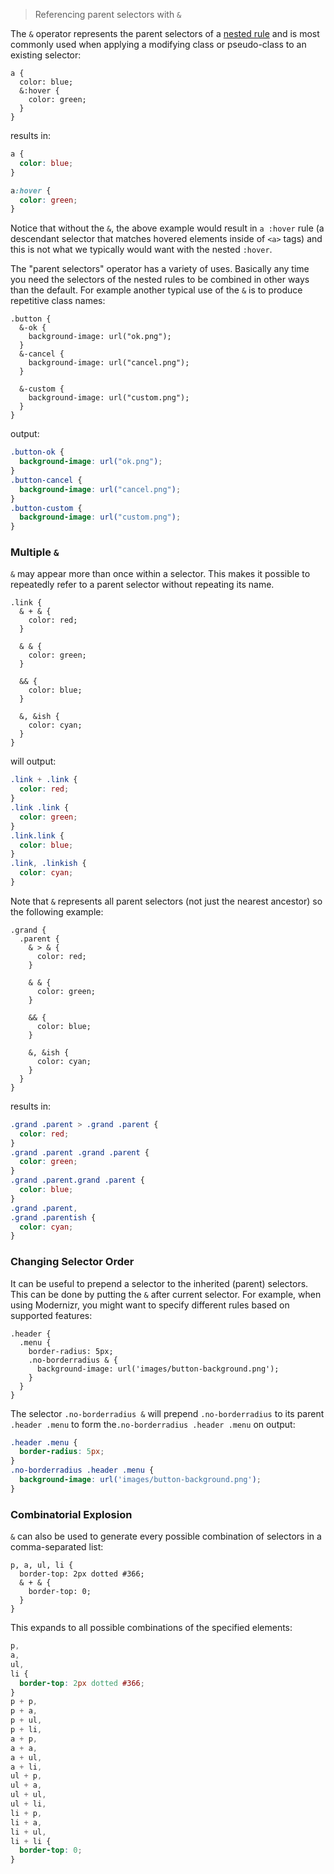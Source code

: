 > Referencing parent selectors with `&`

The `&` operator represents the parent selectors of a [nested rule](#features-overview-feature-nested-rules) and is most commonly used when applying a modifying class or pseudo-class to an existing selector:

```less
a {
  color: blue;
  &:hover {
    color: green;
  }
}
```

results in:

```css
a {
  color: blue;
}

a:hover {
  color: green;
}
```

Notice that without the `&`, the above example would result in `a :hover` rule (a descendant selector that matches hovered elements inside of `<a>` tags) and this is not what we typically would want with the nested `:hover`.

The "parent selectors" operator has a variety of uses. Basically any time you need the selectors of the nested rules to be combined in other ways than the default. For example another typical use of the `&` is to produce repetitive class names:

```less
.button {
  &-ok {
    background-image: url("ok.png");
  }
  &-cancel {
    background-image: url("cancel.png");
  }

  &-custom {
    background-image: url("custom.png");
  }
}
```

output:

```css
.button-ok {
  background-image: url("ok.png");
}
.button-cancel {
  background-image: url("cancel.png");
}
.button-custom {
  background-image: url("custom.png");
}
```

### Multiple `&`

`&` may appear more than once within a selector. This makes it possible to repeatedly refer to a parent selector without repeating its name.

```less
.link {
  & + & {
    color: red;
  }

  & & {
    color: green;
  }

  && {
    color: blue;
  }

  &, &ish {
    color: cyan;
  }
}
```

will output:

```css
.link + .link {
  color: red;
}
.link .link {
  color: green;
}
.link.link {
  color: blue;
}
.link, .linkish {
  color: cyan;
}
```


Note that `&` represents all parent selectors (not just the nearest ancestor) so the following example:

```less
.grand {
  .parent {
    & > & {
      color: red;
    }

    & & {
      color: green;
    }

    && {
      color: blue;
    }

    &, &ish {
      color: cyan;
    }
  }
}
```

results in:

```css
.grand .parent > .grand .parent {
  color: red;
}
.grand .parent .grand .parent {
  color: green;
}
.grand .parent.grand .parent {
  color: blue;
}
.grand .parent,
.grand .parentish {
  color: cyan;
}
```


### Changing Selector Order

It can be useful to prepend a selector to the inherited (parent) selectors.  This can be done by putting the `&` after current selector.
For example, when using Modernizr, you might want to specify different rules based on supported features:

```less
.header {
  .menu {
    border-radius: 5px;
    .no-borderradius & {
      background-image: url('images/button-background.png');
    }
  }
}
```

The selector `.no-borderradius &` will prepend `.no-borderradius` to its parent `.header .menu` to form the`.no-borderradius .header .menu` on output:

```css
.header .menu {
  border-radius: 5px;
}
.no-borderradius .header .menu {
  background-image: url('images/button-background.png');
}
```


### Combinatorial Explosion

`&` can also be used to generate every possible combination of selectors in a comma-separated list:

```less
p, a, ul, li {
  border-top: 2px dotted #366;
  & + & {
    border-top: 0;
  }
}
```

This expands to all possible combinations of the specified elements:

```css
p,
a,
ul,
li {
  border-top: 2px dotted #366;
}
p + p,
p + a,
p + ul,
p + li,
a + p,
a + a,
a + ul,
a + li,
ul + p,
ul + a,
ul + ul,
ul + li,
li + p,
li + a,
li + ul,
li + li {
  border-top: 0;
}
```
